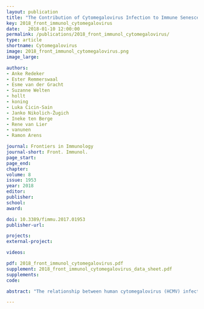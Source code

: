 ```yaml
---
layout: publication
title: "The Contribution of Cytomegalovirus Infection to Immune Senescence is set by the Infectious Dose"
key: 2018_front_immunol_cytomegalovirus
date:   2018-01-10 12:00:00
permalink: /publications/2018_front_immunol_cytomegalovirus/
type: article
shortname: Cytomegalovirus
image: 2018_front_immunol_cytomegalovirus.png
image_large:

authors:
- Anke Redeker
- Ester Remmerswaal
- Esme van der Gracht
- Suzanne Welten
- hollt
- koning
- Luka Cicin-Sain
- Janko Nikolich-Žugich
- Ineke ten Berge
- Rene van Lier
- vanunen
- Ramon Arens

journal: Frontiers in Immunology
journal-short: Front. Immunol.
page_start:
page_end:
chapter:
volume: 8
issue: 1953
year: 2018
editor:
publisher:
school:
award:

doi: 10.3389/fimmu.2017.01953
publisher-url:

projects:
external-project:

videos:

pdf: 2018_front_immunol_cytomegalovirus.pdf
supplement: 2018_front_immunol_cytomegalovirus_data_sheet.pdf
supplements:
code:

abstract: "The relationship between human cytomegalovirus (HCMV) infections and accelerated immune senescence is controversial. Whereas some studies reported a CMV-associated impaired capacity to control heterologous infections at old age other studies could not confirm this. We hypothesized that these discrepancies might relate to the variability in the infectious dose of CMV occurring in real life. Here, we investigated the influence of persistent CMV infection on immune perturbations and specifically addressed the role of the infectious dose on the contribution of CMV to accelerated immune senescence. We show in experimental mouse models that the degree of mouse CMV (MCMV)-specific memory CD8+ T cell accumulation and the phenotypic T cell profile are directly influenced by the infectious dose, and data on HCMV-specific T cells indicate a similar connection. Detailed cluster analysis of the memory CD8+ T cell development showed that high dose infection causes a differentiation pathway that progresses faster throughout the life-span of the host, suggesting a virus-host balance that is influenced by aging and infectious dose. Importantly, short-term MCMV infection in adult mice is not disadvantageous for heterologous superinfection with lymphocytic choriomeningitis virus (LCMV). However, following long-term CMV infection the strength of the CD8+ T cell immunity to LCMV superinfection was affected by the initial CMV infectious dose, wherein a high infectious dose was found to be a prerequisite for impaired heterologous immunity. Altogether our results underscore the importance of stratification based on the size and differentiation of the CMV-specific memory T cell pools for the impact on immune senescence, and indicate that reduction of the latent/lytic viral load can be beneficial to diminish CMV-associated immune senescence."

---
```

